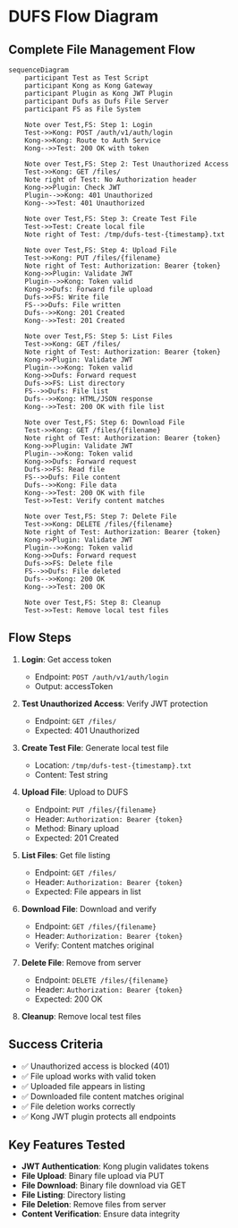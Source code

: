 # DUFS Flow Diagram

## Complete File Management Flow

```mermaid
sequenceDiagram
    participant Test as Test Script
    participant Kong as Kong Gateway
    participant Plugin as Kong JWT Plugin
    participant Dufs as Dufs File Server
    participant FS as File System
    
    Note over Test,FS: Step 1: Login
    Test->>Kong: POST /auth/v1/auth/login
    Kong->>Kong: Route to Auth Service
    Kong-->>Test: 200 OK with token
    
    Note over Test,FS: Step 2: Test Unauthorized Access
    Test->>Kong: GET /files/
    Note right of Test: No Authorization header
    Kong->>Plugin: Check JWT
    Plugin-->>Kong: 401 Unauthorized
    Kong-->>Test: 401 Unauthorized
    
    Note over Test,FS: Step 3: Create Test File
    Test->>Test: Create local file
    Note right of Test: /tmp/dufs-test-{timestamp}.txt
    
    Note over Test,FS: Step 4: Upload File
    Test->>Kong: PUT /files/{filename}
    Note right of Test: Authorization: Bearer {token}
    Kong->>Plugin: Validate JWT
    Plugin-->>Kong: Token valid
    Kong->>Dufs: Forward file upload
    Dufs->>FS: Write file
    FS-->>Dufs: File written
    Dufs-->>Kong: 201 Created
    Kong-->>Test: 201 Created
    
    Note over Test,FS: Step 5: List Files
    Test->>Kong: GET /files/
    Note right of Test: Authorization: Bearer {token}
    Kong->>Plugin: Validate JWT
    Plugin-->>Kong: Token valid
    Kong->>Dufs: Forward request
    Dufs->>FS: List directory
    FS-->>Dufs: File list
    Dufs-->>Kong: HTML/JSON response
    Kong-->>Test: 200 OK with file list
    
    Note over Test,FS: Step 6: Download File
    Test->>Kong: GET /files/{filename}
    Note right of Test: Authorization: Bearer {token}
    Kong->>Plugin: Validate JWT
    Plugin-->>Kong: Token valid
    Kong->>Dufs: Forward request
    Dufs->>FS: Read file
    FS-->>Dufs: File content
    Dufs-->>Kong: File data
    Kong-->>Test: 200 OK with file
    Test->>Test: Verify content matches
    
    Note over Test,FS: Step 7: Delete File
    Test->>Kong: DELETE /files/{filename}
    Note right of Test: Authorization: Bearer {token}
    Kong->>Plugin: Validate JWT
    Plugin-->>Kong: Token valid
    Kong->>Dufs: Forward request
    Dufs->>FS: Delete file
    FS-->>Dufs: File deleted
    Dufs-->>Kong: 200 OK
    Kong-->>Test: 200 OK
    
    Note over Test,FS: Step 8: Cleanup
    Test->>Test: Remove local test files
```

## Flow Steps

1. **Login**: Get access token
   - Endpoint: `POST /auth/v1/auth/login`
   - Output: accessToken

2. **Test Unauthorized Access**: Verify JWT protection
   - Endpoint: `GET /files/`
   - Expected: 401 Unauthorized

3. **Create Test File**: Generate local test file
   - Location: `/tmp/dufs-test-{timestamp}.txt`
   - Content: Test string

4. **Upload File**: Upload to DUFS
   - Endpoint: `PUT /files/{filename}`
   - Header: `Authorization: Bearer {token}`
   - Method: Binary upload
   - Expected: 201 Created

5. **List Files**: Get file listing
   - Endpoint: `GET /files/`
   - Header: `Authorization: Bearer {token}`
   - Expected: File appears in list

6. **Download File**: Download and verify
   - Endpoint: `GET /files/{filename}`
   - Header: `Authorization: Bearer {token}`
   - Verify: Content matches original

7. **Delete File**: Remove from server
   - Endpoint: `DELETE /files/{filename}`
   - Header: `Authorization: Bearer {token}`
   - Expected: 200 OK

8. **Cleanup**: Remove local test files

## Success Criteria

- ✅ Unauthorized access is blocked (401)
- ✅ File upload works with valid token
- ✅ Uploaded file appears in listing
- ✅ Downloaded file content matches original
- ✅ File deletion works correctly
- ✅ Kong JWT plugin protects all endpoints

## Key Features Tested

- **JWT Authentication**: Kong plugin validates tokens
- **File Upload**: Binary file upload via PUT
- **File Download**: Binary file download via GET
- **File Listing**: Directory listing
- **File Deletion**: Remove files from server
- **Content Verification**: Ensure data integrity

